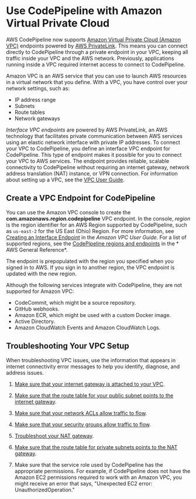 # Use CodePipeline with Amazon Virtual Private Cloud<a name="vpc-support"></a>

AWS CodePipeline now supports [Amazon Virtual Private Cloud \(Amazon VPC\)](https://aws.amazon.com/vpc/) endpoints powered by [AWS PrivateLink](https://aws.amazon.com/about-aws/whats-new/2017/11/introducing-aws-privatelink-for-aws-services/)\. This means you can connect directly to CodePipeline through a private endpoint in your VPC, keeping all traffic inside your VPC and the AWS network\. Previously, applications running inside a VPC required internet access to connect to CodePipeline\.

Amazon VPC is an AWS service that you can use to launch AWS resources in a virtual network that you define\. With a VPC, you have control over your network settings, such as:
+ IP address range
+ Subnets
+ Route tables
+ Network gateways

*Interface VPC endpoints* are powered by AWS PrivateLink, an AWS technology that facilitates private communication between AWS services using an elastic network interface with private IP addresses\. To connect your VPC to CodePipeline, you define an interface VPC endpoint for CodePipeline\. This type of endpoint makes it possible for you to connect your VPC to AWS services\. The endpoint provides reliable, scalable connectivity to CodePipeline without requiring an internet gateway, network address translation \(NAT\) instance, or VPN connection\. For information about setting up a VPC, see the [VPC User Guide](https://docs.aws.amazon.com/vpc/latest/userguide//VPC_Introduction.html)\.

## Create a VPC Endpoint for CodePipeline<a name="use-vpc-endpoints-with-codepipeline"></a>

 You can use the Amazon VPC console to create the **com\.amazonaws\.*region*\.codepipeline** VPC endpoint\. In the console, *region* is the region identifier for an AWS Region supported by CodePipeline, such as `us-east-2` for the US East \(Ohio\) Region\. For more information, see [Creating an Interface Endpoint](https://docs.aws.amazon.com/vpc/latest/userguide/vpce-interface.html#create-interface-endpoint) in the *Amazon VPC User Guide*\. For a list of supported regions, see the [ CodePipeline regions and endpoints](https://docs.aws.amazon.com/general/latest/gr/rande.html#codebuild_region) in the * AWS General Reference*\. 

The endpoint is prepopulated with the region you specified when you signed in to AWS\. If you sign in to another region, the VPC endpoint is updated with the new region\.

Although the following services integrate with CodePipeline, they are not supported for Amazon VPC:
+ CodeCommit, which might be a source repository\.
+ GitHub webhooks\.
+ Amazon ECR, which might be used with a custom Docker image\.
+ Active Directory\. 
+ Amazon CloudWatch Events and Amazon CloudWatch Logs\. 

## Troubleshooting Your VPC Setup<a name="troubleshooting-vpc"></a>

When troubleshooting VPC issues, use the information that appears in internet connectivity error messages to help you identify, diagnose, and address issues\.

1. [Make sure that your internet gateway is attached to your VPC](https://docs.aws.amazon.com/vpc/latest/userguide//VPC_Internet_Gateway.html#Add_IGW_Attach_Gateway)\.

1. [Make sure that the route table for your public subnet points to the internet gateway](https://docs.aws.amazon.com/vpc/latest/userguide//VPC_Route_Tables.html#route-tables-internet-gateway)\.

1. [Make sure that your network ACLs allow traffic to flow](https://docs.aws.amazon.com/vpc/latest/userguide//VPC_ACLs.html#ACLRules)\.

1. [Make sure that your security groups allow traffic to flow](https://docs.aws.amazon.com/vpc/latest/userguide//VPC_SecurityGroups.html#SecurityGroupRules)\.

1. [Troubleshoot your NAT gateway](https://docs.aws.amazon.com/vpc/latest/userguide//vpc-nat-gateway.html#nat-gateway-troubleshooting)\.

1. [Make sure that the route table for private subnets points to the NAT gateway](https://docs.aws.amazon.com/vpc/latest/userguide//VPC_Route_Tables.html#route-tables-nat)\.

1. Make sure that the service role used by CodePipeline has the appropriate permissions\. For example, if CodePipeline does not have the Amazon EC2 permissions required to work with an Amazon VPC, you might receive an error that says, "Unexpected EC2 error: UnauthorizedOperation\."